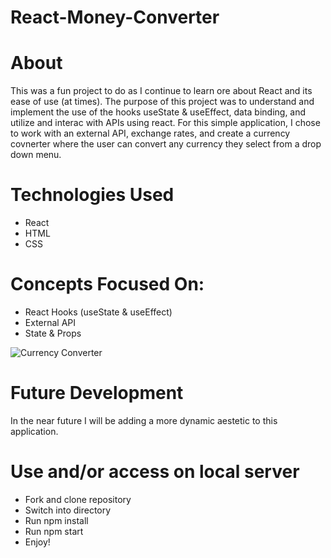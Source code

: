 # React-Money-Converter

# About
This was a fun project to do as I continue to learn ore about React and its ease of use (at times). The purpose of this project was to understand and implement the use of the hooks useState & useEffect, data binding, and utilize and interac with APIs using react. For this simple application, I chose to work with an external API, exchange rates, and create a currency covnerter where the user can convert any currency they select from a drop down menu.

# Technologies Used
* React
* HTML
* CSS

# Concepts Focused On:
* React Hooks (useState & useEffect)
* External API
* State & Props

![Currency Converter](https://user-images.githubusercontent.com/54545904/80737966-50240000-8ae2-11ea-9263-0a121caef820.gif)

# Future Development
In the near future I will be adding a more dynamic aestetic to this application.

# Use and/or access on local server
* Fork and clone repository
* Switch into directory
* Run npm install
* Run npm start
* Enjoy!
